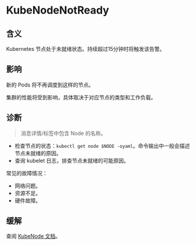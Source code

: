 
# KubeNodeNotReady

## 含义

Kubernetes 节点处于未就绪状态。持续超过15分钟时将触发该告警。

## 影响

新的 Pods 将不再调度到这样的节点。  

集群的性能将受到影响，具体取决于对应节点的类型和工作负载。

## 诊断

> 消息详情/标签中包含 Node 的名称。

- 检查节点的状态：`kubectl get node $NODE -oyaml`。命令输出中一般会描述节点未就绪的原因。
- 查询 kubelet 日志，排查节点未就绪的可能原因。

常见的故障情况：

- 网络问题。
- 资源不足。
- 硬件故障。

## 缓解

查阅 [KubeNode 文档](https://kubernetes.io/zh-cn/docs/concepts/architecture/nodes/)。
